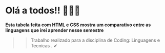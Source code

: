 # Olá a todos!! 👦🏻💬
 
**Esta tabela feita com HTML e CSS mostra um comparativo entre as linguagens que irei aprender nesse semestre** 

>> Trabalho realizado para a disciplina de Coding: Linguagens e Tecnicas . ✔